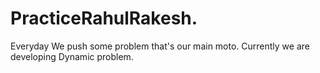 # PracticeRahulRakesh. 
Everyday We push some problem that's our main moto.
Currently we are developing Dynamic problem.
